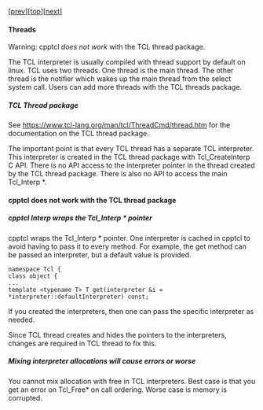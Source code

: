 [[prev](callpolicies.md)][[top](README.md)][[next](goodies.md)]  

#### Threads

Warning: cpptcl *does not work* with the TCL thread package.

The TCL interpreter is usually compiled with thread support by default on linux.
TCL uses two threads.
One thread is the main thread.
The other thread is the notifier which wakes up the main thread from the select system call.
Users can add more threads with the TCL threads package.

##### TCL Thread package

See https://www.tcl-lang.org/man/tcl/ThreadCmd/thread.htm for the documentation on the TCL thread package.

The important point is that every TCL thread has a separate TCL interpreter.
This interpreter is created in the TCL thread package with Tcl_CreateInterp C API.
There is no API access to the interpreter pointer in the thread created by the TCL thread package.
There is also no API to access the main Tcl_Interp *.

#### cpptcl does not work with the TCL thread package

##### cpptcl Interp wraps the Tcl_Interp * pointer

cpptcl wraps the Tcl_Interp * pointer.
One interpreter is cached in cpptcl to avoid having to pass it to every method.
For example, the get method can be passed an interpreter, but a default value is provided.
```
namespace Tcl {
class object {
...
template <typename T> T get(interpreter &i = *interpreter::defaultInterpreter) const;

```
If you created the interpreters, then one can pass the specific interpreter as needed.

Since TCL thread creates and hides the pointers to the interpreters, changes are required in TCL thread to fix this.

##### Mixing interpreter allocations will cause errors or worse

You cannot mix allocation with free in TCL interpreters.
Best case is that you get an error on Tcl_Free* on call ordering.
Worse case is memory is corrupted.
